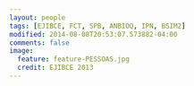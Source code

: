 ```yaml
---
layout: people
tags: [EJIBCE, FCT, SPB, ANBIOQ, IPN, BSIM2]
modified: 2014-08-08T20:53:07.573882-04:00
comments: false
image:
  feature: feature-PESSOAS.jpg
  credit: EJIBCE 2013
---
```

